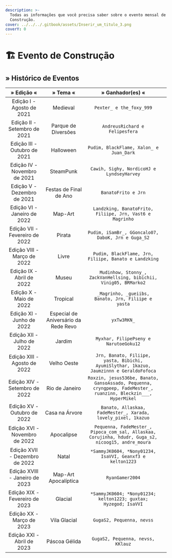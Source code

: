 ```yaml
---
description: >-
  Todas as informações que você precisa saber sobre o evento mensal de
  Construção.
cover: ../../../.gitbook/assets/Inserir_um_titulo_3.png
coverY: 0
---
```


# 🏗 Evento de Construção

## » Histórico de Eventos

<table><thead><tr><th align="center">» Edição «</th><th align="center">» Tema «</th><th align="center">» Ganhador(es) «</th><th data-hidden></th></tr></thead><tbody><tr><td align="center">Edição I - Agosto de 2021</td><td align="center">Medieval</td><td align="center"><code>Pexter_ e the_foxy_999</code></td><td></td></tr><tr><td align="center">Edição II - Setembro de 2021</td><td align="center">Parque de Diversões</td><td align="center"><code>AndreusRichard e Felipesfera</code></td><td></td></tr><tr><td align="center">Edição III - Outubro de 2021</td><td align="center">Halloween</td><td align="center"><code>Pudim, BlackFlame, Xalon_ e Juan_Dark</code></td><td></td></tr><tr><td align="center">Edição IV - Novembro de 2021</td><td align="center">SteamPunk</td><td align="center"><code>Cawih, Sighy, NordicoHJ e LyndseyHarvey</code></td><td></td></tr><tr><td align="center">Edição V - Dezembro de 2021</td><td align="center">Festas de Final de Ano</td><td align="center"><code>BanatoFrito e Jrn</code></td><td></td></tr><tr><td align="center">Edição VI - Janeiro de 2022</td><td align="center">Map-Art</td><td align="center"><code>Landzking, BanatoFrito, Filiipe, Jrn, Vast6 e Magrinho</code></td><td></td></tr><tr><td align="center">Edição VII - Fevereiro de 2022</td><td align="center">Pirata</td><td align="center"><code>Pudim, iSamBr_, GGoncalo07, DaboK, Jrn e Guga_S2</code></td><td></td></tr><tr><td align="center">Edição VIII - Março de 2022</td><td align="center">Livre</td><td align="center"><code>Pudim, BlackFlame, Jrn, Filiipe, Banato e Landzking</code></td><td></td></tr><tr><td align="center">Edição IX - Abril de 2022</td><td align="center">Museu</td><td align="center"><code>Mudinhow, Stonny_, ZackVanHellsing, bibichii, Vinig05, BRMarko2</code></td><td></td></tr><tr><td align="center">Edição X - Maio de 2022</td><td align="center">Tropical</td><td align="center"><code>_Magrinho, _gueiibs, Banato, Jrn, Filiipe e yasta</code></td><td></td></tr><tr><td align="center">Edição XI - Junho de 2022</td><td align="center">Especial de Aniversário da Rede Revo</td><td align="center"><code>yxTw3RKN_</code></td><td></td></tr><tr><td align="center">Edição XII - Julho de 2022</td><td align="center">Jardim</td><td align="center"><code>Myxhar, FilipePseny e NarutoeGoku12</code></td><td></td></tr><tr><td align="center">Edição XIII - Agosto de 2022</td><td align="center">Velho Oeste</td><td align="center"><code>Jrn, Banato, Filiipe, yasta, Bibichi, AyumiSlythar, 1kazuo, Jaumzinnn e GeraldoFofoca</code></td><td></td></tr><tr><td align="center">Edição XIV - Setembro de 2022</td><td align="center">Rio de Janeiro</td><td align="center"><code>Roxzin, jesus536be, Banato, GansoAssado, Pequenna, cryngpeep, FadeMester_, ruanzinn, Bleckzin___, HyperMikel</code></td><td></td></tr><tr><td align="center">Edição XV - Outubro de 2022</td><td align="center">Casa na Árvore</td><td align="center"><code>Banato, Allaskaa, FadeMester_, Xarada, lovely_pixel, 1kazuo</code></td><td></td></tr><tr><td align="center">Edição XVI - Novembro de 2022</td><td align="center">Apocalipse</td><td align="center"><code>Pequenna, FadeMester_, Pipoca_com_sal, Allaskaa, Corujinha, hdudr, Guga_s2, nicoog15, andre_moura</code></td><td></td></tr><tr><td align="center">Edição XVII - Dezembro de 2022</td><td align="center">Natal</td><td align="center"><code>*SammyJK0604, *Nony01234, IsaVVI, Geanxf3 e kelton1223</code></td><td></td></tr><tr><td align="center">Edição XVIII - Janeiro de 2023</td><td align="center">Map-Art Apocalíptica</td><td align="center"><code>RyanGamer2004</code></td><td></td></tr><tr><td align="center">Edição XIX - Fevereiro de 2023</td><td align="center">Glacial</td><td align="center"><code>*SammyJK0604; *Nony01234; kelton1223; guxtax; Hyzegod; IsaVVI</code></td><td></td></tr><tr><td align="center">Edição XX - Março de 2023</td><td align="center">Vila Glacial</td><td align="center"><code>GugaS2, Pequenna, nevss</code></td><td></td></tr><tr><td align="center">Edição XXI - Abril de 2023</td><td align="center">Páscoa Gélida</td><td align="center"><code>GugaS2, Pequenna, nevss, KKlauz</code></td><td></td></tr></tbody></table>
